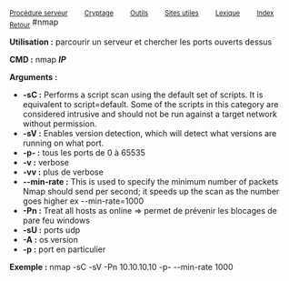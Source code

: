 <sub>[Procédure serveur](server_procedure.md)&nbsp; &nbsp; &nbsp; &nbsp; &nbsp;[Cryptage](cryptage.md)&nbsp; &nbsp; &nbsp; &nbsp; &nbsp;[Outils](tools.md)&nbsp; &nbsp; &nbsp; &nbsp; &nbsp;[Sites utiles](useful_website.md)&nbsp; &nbsp; &nbsp; &nbsp; &nbsp;[Lexique](lexique.md)&nbsp; &nbsp; &nbsp; &nbsp; &nbsp;[Index](index.md)</sub>
<sub>[Retour](server_procedure.md)</sub>
#nmap

**Utilisation :** parcourir un serveur et chercher les ports ouverts dessus

**CMD :** nmap ***IP***

**Arguments :**
- **-sC :** Performs a script scan using the default set of scripts. It is equivalent to script=default. Some of the scripts in this category are considered intrusive and
    should not be run against a target network without permission.
- **-sV :** Enables version detection, which will detect what versions are running on what port.
- **-p- :** tous les ports de 0 à 65535
- **-v :** verbose
- **-vv :** plus de verbose
- **--min-rate :** This is used to specify the minimum number of packets Nmap should send per second; it speeds up the scan as the number goes higher ex --min-rate=1000
- **-Pn :** Treat all hosts as online => permet de prévenir les blocages de pare feu windows
- **-sU :** ports udp
- **-A :** os version
- **-p :** port en particulier

**Exemple :** nmap -sC -sV -Pn  10.10.10.10 -p- --min-rate 1000


